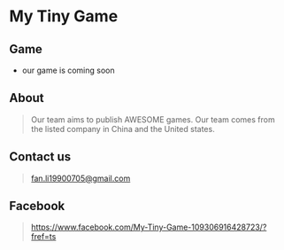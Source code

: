 # My Tiny Game

## Game
- our game is coming soon

## About
> Our team aims to publish AWESOME games. Our team comes from the listed company in China and the United states. 

## Contact us
> fan.li19900705@gmail.com

## Facebook
> https://www.facebook.com/My-Tiny-Game-109306916428723/?fref=ts
